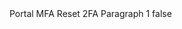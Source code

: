 <?xml version="1.0" encoding="UTF-8"?>
<CustomMetadata xmlns="http://soap.sforce.com/2006/04/metadata">
    <label>Portal MFA Reset 2FA Paragraph 1</label>
    <protected>false</protected>
</CustomMetadata>
